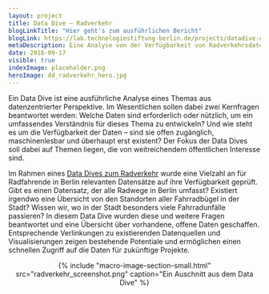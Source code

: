 ```yaml
---
layout: project
title: Data Dive – Radverkehr
blogLinkTitle: "Hier geht's zum ausführlichen Bericht"
blogLink: https://lab.technologiestiftung-berlin.de/projects/datadive-cycling/de/
metaDescription: Eine Analyse von der Verfügbarkeit von Radverkehrsdaten in Berlin.
date: 2018-09-17
visible: true
indexImage: placeholder.png
heroImage: dd_radverkehr_hero.jpg
---
```


Ein Data Dive ist eine ausführliche Analyse eines Themas aus datenzentrierter Perspektive. Im Wesentlichen sollen dabei zwei Kernfragen beantwortet werden: Welche Daten sind erforderlich oder nützlich, um ein umfassendes Verständnis für dieses Thema zu entwickeln? Und wie steht es um die Verfügbarkeit der Daten – sind sie offen zugänglich, maschinenlesbar und überhaupt erst existent? Der Fokus der Data Dives soll dabei auf Themen liegen, die von weitreichendem öffentlichen Interesse sind.

Im Rahmen eines [Data Dives zum Radverkehr](https://lab.technologiestiftung-berlin.de/projects/datadive-cycling/de/) wurde eine Vielzahl an für Radfahrende in Berlin relevanten Datensätze auf ihre Verfügbarkeit geprüft. Gibt es einen Datensatz, der alle Radwege in Berlin umfasst? Existiert irgendwo eine Übersicht von den Standorten aller Fahrradbügel in der Stadt? Wissen wir, wo in der Stadt besonders viele Fahrradunfälle passieren? In diesem Data Dive wurden diese und weitere Fragen beantwortet und eine Übersicht über vorhandene, offene Daten geschaffen. Entsprechende Verlinkungen zu existierenden Datenquellen und Visualisierungen zeigen bestehende Potentiale und ermöglichen einen schnellen Zugriff auf die Daten für zukünftige Projekte.

<center>{% include "macro-image-section-small.html" src="radverkehr_screenshot.png" caption="Ein Auschnitt aus dem Data Dive" %}</center>